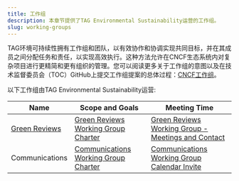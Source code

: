 ```yaml
---
title: 工作组
description: 本章节提供了TAG Environmental Sustainability运营的工作组。
slug: working-groups
---
```


TAG环境可持续性拥有工作组和团队，以有效协作和协调实现共同目标，并在其成员之间分配任务和责任，以实现高效执行。这种方法允许在CNCF生态系统内对复杂项目进行更精简和更有组织的管理。您可以阅读更多关于工作组的意图以及在技术监督委员会（TOC）GitHub上提交工作组提案的总体过程：[CNCF工作组](https://github.com/cncf/toc/blob/main/workinggroups/README.md)。

以下工作组由TAG Environmental Sustainability运营:

| Name                | Scope and Goals            | Meeting Time                          |
|---------------------|----------------------------|---------------------------------------|
| [Green Reviews](https://github.com/cncf/tag-env-sustainability/tree/main/working-groups/green-reviews) | [Green Reviews Working Group Charter](https://github.com/cncf/tag-env-sustainability/tree/main/working-groups/green-reviews/charter.md) | [Green Reviews Working Group - Meetings and Contact](https://github.com/cncf/tag-env-sustainability/tree/main/working-groups/green-reviews/README.md#meetings-and-contact) |
| Communications| [Communications Working Group Charter](https://docs.google.com/document/d/1dVHzNtJB07Nv2JN6ZUkmRflgq3RL9BbaURbgPnGENdk/edit) | [Communications Working Group Calendar Invite](https://tockify.com/cncf.public.events/detail/659/1697112000000) |
